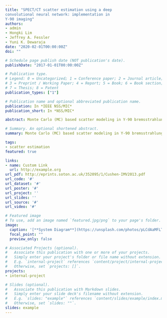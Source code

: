 ```yaml
---
title: "SPECT/CT scatter estimation using a deep
convolutional neural network: implementation in
Y-90 imaging"
authors:
- admin
- Hongki Lim
- Jeffrey A. Fessler
- Yuni K. Dewaraja
date: "2020-02-01T00:00:00Z"
doi: ""

# Schedule page publish date (NOT publication's date).
publishDate: "2017-01-01T00:00:00Z"

# Publication type.
# Legend: 0 = Uncategorized; 1 = Conference paper; 2 = Journal article;
# 3 = Preprint / Working Paper; 4 = Report; 5 = Book; 6 = Book section;
# 7 = Thesis; 8 = Patent
publication_types: ["1"]

# Publication name and optional abbreviated publication name.
publication: In *IEEE NSS/MIC*
publication_short: In *NSS/MIC*

abstract: Monte Carlo (MC) based scatter modeling in Y-90 bremsstrahlung SPECT has demonstrated improved image quality and quantitative accuracy, but at the expense of computational complexity. We present a deep learning approach for SPECT/CT scatter estimation that substantially reduces the computation time. Once trained, our deep Convolutional Neural Network (CNN) takes the projections from the SPECT camera and CT-based attenuation map as input and outputs the scatter projections. MC simulated digital phantom data, where true scatter is known, is used during the training process and the network is trained to match the MC scatter estimation. For our network, Adam is used as optimizer, the learning rate is 1e-4, the mean square error is used as loss, the batch size is 32, and we train this CNN with 100 epochs. In testing with a hot sphere phantom simulation and a liver phantom measurement, visual image quality and contrast recovery was similar with the CNN and MC scatter estimation methods, but the CNN scatter estimate was generated in a fraction of the time needed for the MC scatter estimation ( about 1 min for CNN vs 1-2 hours for MC). The short processing time with CNN while maintaining accuracy has high clinical significance for quantitative Y-90 SPECT imaging.

# Summary. An optional shortened abstract.
summary: Monte Carlo (MC) based scatter modeling in Y-90 bremsstrahlung SPECT has demonstrated improved image quality and quantitative accuracy, but at the expense of computational complexity. We present a deep learning approach for SPECT/CT scatter estimation that substantially reduces the computation time. Once trained, our deep Convolutional Neural Network (CNN) takes the projections from the SPECT camera and CT-based attenuation map as input and outputs the scatter projections.

tags:
- scatter estimation
featured: true

links:
- name: Custom Link
  url: http://example.org
url_pdf: http://eprints.soton.ac.uk/352095/1/Cushen-IMV2013.pdf
url_code: '#'
url_dataset: '#'
url_poster: '#'
url_project: ''
url_slides: ''
url_source: '#'
url_video: '#'

# Featured image
# To use, add an image named `featured.jpg/png` to your page's folder. 
image:
  caption: '[**System Diagram**](https://unsplash.com/photos/pLCdAaMFLTE)'
  focal_point: ""
  preview_only: false

# Associated Projects (optional).
#   Associate this publication with one or more of your projects.
#   Simply enter your project's folder or file name without extension.
#   E.g. `internal-project` references `content/project/internal-project/index.md`.
#   Otherwise, set `projects: []`.
projects:
- internal-project

# Slides (optional).
#   Associate this publication with Markdown slides.
#   Simply enter your slide deck's filename without extension.
#   E.g. `slides: "example"` references `content/slides/example/index.md`.
#   Otherwise, set `slides: ""`.
slides: example
---
```






